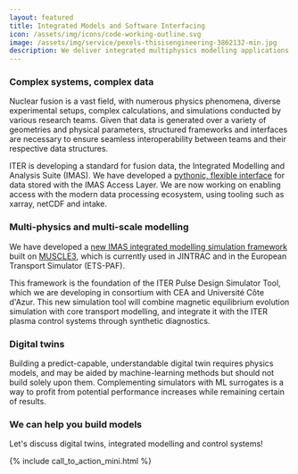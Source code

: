 ```yaml
---
layout: featured
title: Integrated Models and Software Interfacing
icon: /assets/img/icons/code-working-outline.svg
image: /assets/img/service/pexels-thisisengineering-3862132-min.jpg
description: We deliver integrated multiphysics modelling applications
---
```



<div class="row">
    <div class="col-md-12">
        <div class="service-details mb-40">
            <h3>Complex systems, complex data</h3>
            <p> Nuclear fusion is a vast field, with numerous physics phenomena, diverse experimental setups, complex calculations, and simulations conducted by various research teams.  Given that data is generated over a variety of geometries and physical parameters, structured frameworks and interfaces are necessary to ensure seamless interoperability between teams and their respective data structures.</p>
            <p>ITER is developing a standard for fusion data, the Integrated Modelling and Analysis Suite (IMAS).
            We have developed a <a href="/news/2021/03/21/ITER-IMAS-Python">pythonic, flexible interface</a> for data stored with the IMAS Access Layer. We are now working on enabling access with the modern data processing ecosystem, using tooling such as xarray, netCDF and intake.
            </p>
        </div>
    </div>
</div>
<div class="row">
    <div class="col-md-12">
        <div class="service-details mb-40">
            <h3>Multi-physics and multi-scale modelling</h3>
            <p>
            We have developed a <a href="/news/2022/08/31/ITER-Persistent-Actor-Framework">new IMAS integrated modelling simulation framework</a> built on <a href="https://muscle3.readthedocs.io/en/latest/">MUSCLE3</a>, which is currently used in JINTRAC and in the European Transport Simulator (ETS-PAF).
            </p>
            <p>
            This framework is the foundation of the ITER Pulse Design Simulator Tool, which we are developing in consortium with CEA and Université Côte d'Azur. This new simulation tool will combine magnetic equilibrium evolution simulation with core transport modelling, and integrate it with the ITER plasma control systems through synthetic diagnostics.
            </p>
        </div>
    </div>
</div>
<div class="row">
    <div class="col-md-12">
        <div class="service-details mb-40">
            <h3>Digital twins</h3>
            <p>
            Building a predict-capable, understandable digital twin requires physics models, and may be aided by machine-learning methods but should not build solely upon them.
            Complementing simulators with ML surrogates is a way to profit from potential performance increases while remaining certain of results.
            </p>
        </div>
    </div>
</div>

<div class="service-details mb-30">
    <h3>We can help you build models</h3>
    <p>Let's discuss digital twins, integrated modelling and control systems!</p>
    {% include call_to_action_mini.html %}
</div>
